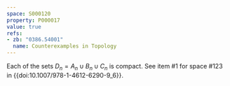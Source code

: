 ```yaml
---
space: S000120
property: P000017
value: true
refs:
- zb: "0386.54001"
  name: Counterexamples in Topology
---
```


Each of the sets $D_n=A_n\cup B_n\cup C_n$ is compact.
See item #1 for space #123 in {{doi:10.1007/978-1-4612-6290-9_6}}.
